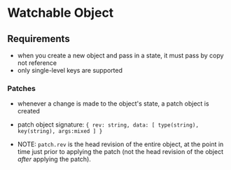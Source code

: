 Watchable Object
====

Requirements
----

- when you create a new object and pass in a state, it must pass by copy not reference
- only single-level keys are supported

### Patches

- whenever a change is made to the object's state, a patch object is created
- patch object signature: `{ rev: string, data: [ type(string), key(string), args:mixed ] }`

- NOTE: `patch.rev` is the head revision of the entire object, at the point in time just prior to applying the patch (not the head revision of the object _after_ applying the patch).
